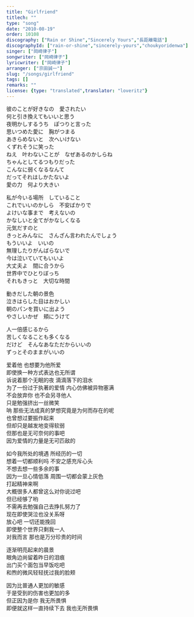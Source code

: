 ```yaml
---
title: "Girlfriend"
titlech: ""
type: "song"
date: "2010-08-19"
order: 10108
discography: ["Rain or Shine","Sincerely Yours","長距離電話"]
discographyId: ["rain-or-shine","sincerely-yours","choukyoridenwa"]
singer: ["岡崎律子"]
songwriter: ["岡崎律子"]
lyricwriter: ["岡崎律子"]
arranger: ["京田誠一"]
slug: "/songs/girlfriend"
tags: []
remarks: ""
license: {type: "translated",translator: "loveritz"}
---
```


  

彼のことが好きなの　愛されたい   
何と引き換えてもいいと思う   
夜明かしするうち　ぽつりと言った   
思いつめた愛に　胸がつまる   
あきらめないと　次へいけない   
くずれそうに笑った   
ねえ　叶わないことが　なぜあるのかしらね   
ちゃんとしてるつもりだった   
こんなに弱くなるなんて   
だってそれはしかたないよ   
愛の力　何より大きい   
  
私が今いる場所　していること   
これでいいのかしら　不安ばかりで   
よけいな事まで　考えないの   
かなしいと全てがかなしくなる   
元気だすのと　   
きっとみんなに　さんざん言われたんでしょう   
もういいよ　いいの   
無理したりがんばらないで   
今は泣いていてもいいよ   
大丈夫よ　間に合うから   
世界中でひとりぼっち   
それもきっと　大切な時間   
  
動きだした朝の景色   
泣きはらした目はおかしい   
朝のパンを買いに出よう　   
やさしいかぜ　頬にうけて   
  
人一倍感じるから   
苦しくなることも多くなる   
だけど　そんなあなただからいいの  
ずっとそのままがいいの  

  

<!-- 翻译 -->

  

爱着他 也想要为他所爱   
即使换一种方式表达也无所谓   
诉说着那个无眠的夜 滴滴落下的泪水   
为了一份过于执著的爱情 内心仿佛被异物塞满   
不会放弃你 也不会另寻他人   
只是勉强挤出一丝微笑   
呐 那些无法成真的梦想究竟是为何而存在的呢   
也曾想过要振作起来   
但却只是越发地变得软弱   
但那也是无可奈何的事吧   
因为爱情的力量是无可匹敌的   
  
如今我所处的境遇 所经历的一切   
想着一切都顺利吗 不安之感充斥心头   
不想去想一些多余的事   
因为一旦心情低落 周围一切都会蒙上灰色   
打起精神来啊   
大概很多人都曾这么对你说过吧   
但已经够了哟   
不需再去勉强自己去挣扎努力了   
现在即使哭泣也没关系呀   
放心吧 一切还能挽回   
即使整个世界只剩我一人   
对我而言 那也是万分珍贵的时间   
  
逐渐明亮起来的晨景   
眼角边尚留着昨日的泪痕   
出门买个面包当早饭吃吧   
和煦的微风轻轻抚过我的脸颊   
  
因为比普通人更加的敏感   
于是受到的伤害也更加的多   
但正因为是你 我无所畏惧   
即便就这样一直持续下去 我也无所畏惧
